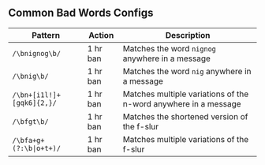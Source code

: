 ## Common Bad Words Configs

| Pattern | Action | Description |
|---------|--------|-------------|
| `/\bnignog\b/` | 1 hr ban | Matches the word `nignog` anywhere in a message |
| `/\bnig\b/` | 1 hr ban | Matches the word `nig` anywhere in a message |
| `/\bn+[i1l!]+[gqk6]{2,}/` | 1 hr ban | Matches multiple variations of the n-word anywhere in a message |
| `/\bfgt\b/` | 1 hr ban | Matches the shortened version of the f-slur |
| `/\bfa+g+(?:\b\|o+t+)/` | 1 hr ban | Matches multiple variations of the f-slur |
